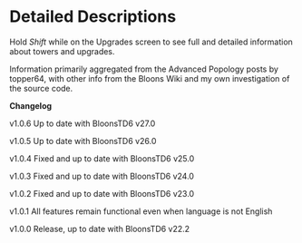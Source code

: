 ﻿# Detailed Descriptions


Hold *Shift* while on the Upgrades screen to see full and detailed information about towers and upgrades.

Information primarily aggregated from the Advanced Popology posts by topper64, 
with other info from the Bloons Wiki and my own investigation of the source code.

**Changelog**

v1.0.6 Up to date with BloonsTD6 v27.0

v1.0.5 Up to date with BloonsTD6 v26.0

v1.0.4 Fixed and up to date with BloonsTD6 v25.0

v1.0.3 Fixed and up to date with BloonsTD6 v24.0

v1.0.2 Fixed and up to date with BloonsTD6 v23.0

v1.0.1 All features remain functional even when language is not English

v1.0.0 Release, up to date with BloonsTD6 v22.2
